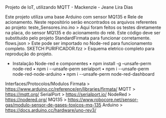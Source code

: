 Projeto de IoT, utilizando MQTT - Mackenzie - Jeane Lira Dias

Este projeto utiliza uma base Arduino com sensor MQ135 e Rele de acionamento.
Neste repositório serão encontrados os arquivos referentes ao projeto:
teste_Sensores.ino.ino > Aqui foram feitos os testes diretamente na placa, do sensor MQ135 e do acionamento do relé. 
Este código deve ser substituido pelo projeto StandardFirmata para funcionar corretamente.
flows.json > Este pode ser importado no Node-red para funcionamento completo.
SKETCH PURIFICADOR.fzz > Esquema eletrico completo para reprodução do projeto.

- Instalação Node-red e componentes
  •	npm install -g –unsafe-perm node-red
  •	npm i --unsafe-perm serialport
  •	npm i --unsafe-perm node-red-node-arduino
  •	npm i --unsafe-perm node-red-dashboard

Interfaces/Protocolos/Modulos
Firmata > https://www.arduino.cc/reference/en/libraries/firmata/
MQTT > https://mqtt.org/
SerialPort > https://serialport.io/
NodeRed > https://nodered.org/
MQ135 > https://www.robocore.net/sensor-gas/modulo-sensor-de-gases-toxicos-mq-135
Arduino > https://docs.arduino.cc/hardware/uno-rev3/

